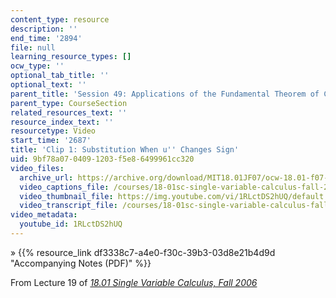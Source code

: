 ```yaml
---
content_type: resource
description: ''
end_time: '2894'
file: null
learning_resource_types: []
ocw_type: ''
optional_tab_title: ''
optional_text: ''
parent_title: 'Session 49: Applications of the Fundamental Theorem of Calculus'
parent_type: CourseSection
related_resources_text: ''
resource_index_text: ''
resourcetype: Video
start_time: '2687'
title: 'Clip 1: Substitution When u'' Changes Sign'
uid: 9bf78a07-0409-1203-f5e8-6499961cc320
video_files:
  archive_url: https://archive.org/download/MIT18.01JF07/ocw-18.01-f07-lec19_300k.mp4
  video_captions_file: /courses/18-01sc-single-variable-calculus-fall-2010/3498231b93095bd98dbb83a0653bb2e5_1RLctDS2hUQ.vtt
  video_thumbnail_file: https://img.youtube.com/vi/1RLctDS2hUQ/default.jpg
  video_transcript_file: /courses/18-01sc-single-variable-calculus-fall-2010/10cb1a7203567b3989e31d32d8e69acd_1RLctDS2hUQ.pdf
video_metadata:
  youtube_id: 1RLctDS2hUQ
---
```


» {{% resource_link df3338c7-a4e0-f30c-39b3-03d8e21b4d9d "Accompanying Notes (PDF)" %}}

From Lecture 19 of [_18.01 Single Variable Calculus, Fall 2006_](/courses/18-01-single-variable-calculus-fall-2006/video_galleries/video-lectures)

